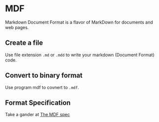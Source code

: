 # MDF
Markdown Document Format is a flavor of MarkDown for documents and web pages.

## Create a file
Use file extension `.md` or `.mdd` to write your markdown (Document Format) code.

## Convert to binary format
Use program mdf to covnert to `.mdf`.

## Format Specification
Take a gander at [The MDF spec](mdf.md)
